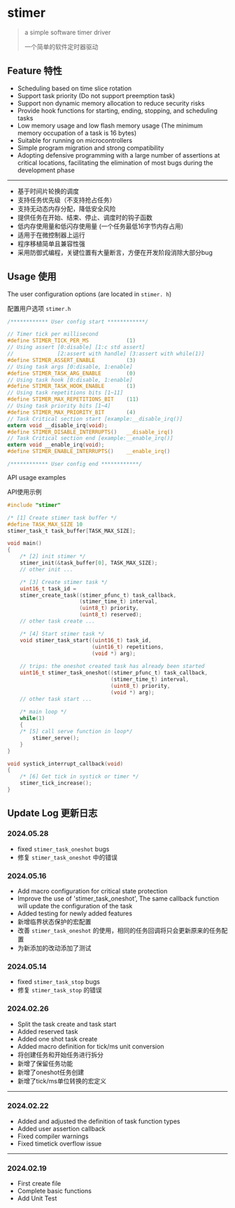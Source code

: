 # stimer

> a simple software timer driver
>
> 一个简单的软件定时器驱动

## Feature 特性

- Scheduling based on time slice rotation
- Support task priority (Do not support preemption task)
- Support non dynamic memory allocation to reduce security risks
- Provide hook functions for starting, ending, stopping, and scheduling tasks
- Low memory usage and low flash memory usage (The minimum memory occupation of a task is 16 bytes)
- Suitable for running on microcontrollers
- Simple program migration and strong compatibility
- Adopting defensive programming with a large number of assertions at critical locations, facilitating the elimination of most bugs during the development phase

---

- 基于时间片轮换的调度
- 支持任务优先级（不支持抢占任务）
- 支持无动态内存分配，降低安全风险
- 提供任务在开始、结束、停止、调度时的钩子函数
- 低内存使用量和低闪存使用量  (一个任务最低16字节内存占用)
- 适用于在微控制器上运行
- 程序移植简单且兼容性强
- 采用防御式编程，关键位置有大量断言，方便在开发阶段消除大部分bug

## Usage 使用

The user configuration options (are located in `stimer. h`)

配置用户选项 `stimer.h`

```c
/************ User config start ************/

// Timer tick per millisecond
#define STIMER_TICK_PER_MS            (1)
// Using assert [0:disable] [1:c std assert]
//              [2:assert with handle] [3:assert with while(1)]
#define STIMER_ASSERT_ENABLE          (3)
// Using task args [0:disable, 1:enable]
#define STIMER_TASK_ARG_ENABLE        (0)
// Using task hook [0:disable, 1:enable]
#define STIMER_TASK_HOOK_ENABLE       (1)
// Using task repetitions bits [1~11]
#define STIMER_MAX_REPETITIONS_BIT    (11)
// Using task priority bits [1~4]
#define STIMER_MAX_PRIORITY_BIT       (4)
// Task Critical section start [example:__disable_irq()]
extern void __disable_irq(void);
#define STIMER_DISABLE_INTERRUPTS()   __disable_irq()
// Task Critical section end [example:__enable_irq()]
extern void __enable_irq(void);
#define STIMER_ENABLE_INTERRUPTS()    __enable_irq()

/************ User config end ************/
```

API usage examples

API使用示例

```c
#include "stimer"

/* [1] Create stimer task buffer */
#define TASK_MAX_SIZE 10
stimer_task_t task_buffer[TASK_MAX_SIZE];

void main()
{
    /* [2] init stimer */
    stimer_init(&task_buffer[0], TASK_MAX_SIZE);
    // other init ...

    /* [3] Create stimer task */
    uint16_t task_id = 
    stimer_create_task((stimer_pfunc_t) task_callback,
                       (stimer_time_t) interval,
                       (uint8_t) priority,
                       (uint8_t) reserved);
    // other task create ...

    /* [4] Start stimer task */
    void stimer_task_start((uint16_t) task_id,
                           (uint16_t) repetitions,
                           (void *) arg);
  
    // trips: the oneshot created task has already been started
    uint16_t stimer_task_oneshot((stimer_pfunc_t) task_callback,
                                 (stimer_time_t) interval,
                                 (uint8_t) priority,
                                 (void *) arg);
    // other task start ...
   
    /* main loop */
    while(1)
    {
	/* [5] call serve function in loop*/
        stimer_serve();
    }
}

void systick_interrupt_callback(void)
{
    /* [6] Get tick in systick or timer */
    stimer_tick_increase();
}

```

## Update Log 更新日志

### 2024.05.28

- fixed `stimer_task_oneshot` bugs
- 修复 `stimer_task_oneshot` 中的错误

### 2024.05.16

- Add macro configuration for critical state protection
- Improve the use of 'stimer_task_oneshot', The same callback function will update the configuration of the task
- Added testing for newly added features
- 新增临界状态保护的宏配置
- 改善 `stimer_task_oneshot` 的使用，相同的任务回调将只会更新原来的任务配置
- 为新添加的改动添加了测试

### 2024.05.14

- fixed `stimer_task_stop` bugs
- 修复 `stimer_task_stop` 的错误

### 2024.02.26

- Split the task create and task start
- Added reserved task
- Added one shot task create
- Added macro definition for tick/ms unit conversion
- 将创建任务和开始任务进行拆分
- 新增了保留任务功能
- 新增了oneshot任务创建
- 新增了tick/ms单位转换的宏定义

---

### 2024.02.22

- Added and adjusted the definition of task function types
- Added user assertion callback
- Fixed compiler warnings
- Fixed timetick overflow issue

---

### 2024.02.19

- First create file
- Complete basic functions
- Add Unit Test
